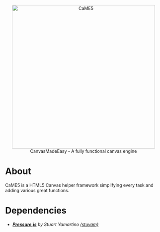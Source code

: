 <p align="center">
  <img width="460" src="https://i.imgur.com/Fz0Q8Q2.png" alt="CaME5">
  <br>
  CanvasMadeEasy - A fully functional canvas engine
</p>
<h1>About</h1>
<p>CaME5 is a HTML5 Canvas helper framework simplifying every task and adding various great functions.</p>


<h1>Dependencies</h1>
<ul>
  <li><i><b><a href="https://github.com/stuyam/pressure">Pressure.js</a></b> by Stuart Yamartino <a href="https://github.com/stuyam">(stuyam)</a></i></li>
</ul>

